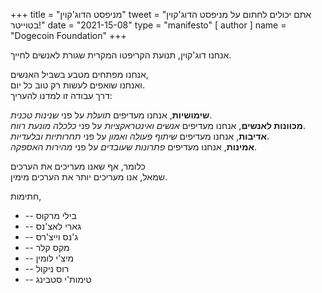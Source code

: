 +++
title = "מניפסט הדוג'קוין"
tweet = "אתם יכולים לחתום על מניפסט הדוג'קוין בטוייטר!"
date = "2021-15-08"
type = "manifesto"
[ author ]
  name = "Dogecoin Foundation"
+++

אנחנו דוג'קוין, תנועת הקריפטו המקרית שגורת לאנשים לחייך.

אנחנו מפתחים מטבע בשביל האנשים, </br>
ואנחנו שואפים לעשות רק טוב כל יום. </br>
דרך עבודה זו למדנו להעריך:

 **שימושיות**, אנחנו מעדיפים *תועלת* על פני *שנינות טכנית*. </br>
 **מכוונות לאנשים**, אנחנו מעדיפים *אנשים ואינטראקציות* על פני *כלכלה מונעת רווח*.</br>
**אדיבות**, אנחנו מעדיפים *שיתוף פעולה ואמון* על פני *תחרותיות ובלעדיות*.</br>
**אמינות**, אנחנו מעדיפים *פתרונות שעובדים* על פני *מהירות האספקה*. </br>

כלומר, אף שאנו מעריכים את הערכים</br>
שמאל, אנו מעריכים יותר את הערכים מימין.

<div class="signatories">
חתימות,

<div class="people">

* -- בילי מרקוס
* -- גארי לאצ'נס
* -- ג'נס וייצ'רס
* -- מקס קלר
* -- מיצ'י לומין
* -- רוס ניקול
* -- טימות'י סטבינג

</div>
</div>
